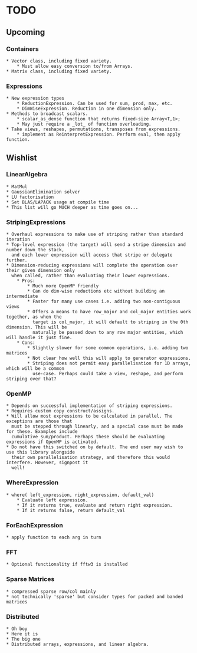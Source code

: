 # TODO

## Upcoming

### Containers
    
    * Vector class, including fixed variety.
        * Must allow easy conversion to/from Arrays.
    * Matrix class, including fixed variety.

### Expressions

    * New expression types
        * ReductionExpression. Can be used for sum, prod, max, etc.
        * DimWiseExpression. Reduction in one dimension only.
    * Methods to broadcast scalars.
        * scalar_as_dense function that returns fixed-size Array<T,1>;
        * May just require a _lot_ of function overloading.
    * Take views, reshapes, permutations, transposes from expressions.
        * implement as ReinterpretExpression. Perform eval, then apply function.

## Wishlist

### LinearAlgebra

    * MatMul
    * GaussianElimination solver
    * LU factorisation
    * Set BLAS/LAPACK usage at compile time
    * This list will go MUCH deeper as time goes on...

### StripingExpressions

    * Overhaul expressions to make use of striping rather than standard iteration
    * Top-level expression (the target) will send a stripe dimension and number down the stack,
      and each lower expression will access that stripe or delegate further.
    * Dimension-reducing expressions will complete the operation over their given dimension only
      when called, rather than evaluating their lower expressions.
        * Pros:
            * Much more OpenMP friendly
            * Can do dim-wise reductions etc without building an intermediate
            * Faster for many use cases i.e. adding two non-contiguous views
            * Offers a means to have row_major and col_major entities work together, as when the
              target is col_major, it will default to striping in the 0th dimension. This will be
              naturally be passed down to any row major entities, which will handle it just fine.
        * Cons:
            * Slightly slower for some common operations, i.e. adding two matrices
            * Not clear how well this will apply to generator expressions.
            * Striping does not permit easy parallelisation for 1D arrays, which will be a common
              use-case. Perhaps could take a view, reshape, and perform striping over that?

### OpenMP

    * Depends on successful implementation of striping expressions.
    * Requires custom copy construct/assigns.
    * Will allow most expressions to be calculated in parallel. The exceptions are those that
      must be stepped through linearly, and a special case must be made for these. Examples include
      cumulative sum/product. Perhaps these should be evaluating expressions if OpenMP is activated.
    * Do not have this switched on by default. The end user may wish to use this library alongside
      their own parallelisation strategy, and therefore this would interfere. However, signpost it
      well!

### WhereExpression

    * where( left_expression, right_expression, default_val)
        * Evaluate left expression.
        * If it returns true, evaluate and return right expression.
        * If it returns false, return default_val

### ForEachExpression

    * apply function to each arg in turn

### FFT

    * Optional functionality if fftw3 is installed

### Sparse Matrices

    * compressed sparse row/col mainly
    * not technically 'sparse' but consider types for packed and banded matrices

### Distributed

    * Oh boy
    * Here it is
    * The big one
    * Distributed arrays, expressions, and linear algebra.

